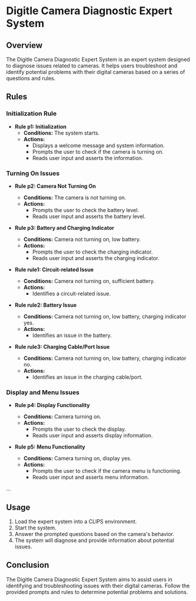 # Digitle Camera Diagnostic Expert System

## Overview

The Digitle Camera Diagnostic Expert System is an expert system designed to diagnose issues related to cameras. It helps users troubleshoot and identify potential problems with their digital cameras based on a series of questions and rules.

## Rules

### Initialization Rule

- **Rule p1: Initialization**
  - **Conditions:** The system starts.
  - **Actions:**
    - Displays a welcome message and system information.
    - Prompts the user to check if the camera is turning on.
    - Reads user input and asserts the information.

### Turning On Issues

- **Rule p2: Camera Not Turning On**
  - **Conditions:** The camera is not turning on.
  - **Actions:**
    - Prompts the user to check the battery level.
    - Reads user input and asserts the battery level.

- **Rule p3: Battery and Charging Indicator**
  - **Conditions:** Camera not turning on, low battery.
  - **Actions:**
    - Prompts the user to check the charging indicator.
    - Reads user input and asserts the charging indicator.
  
- **Rule rule1: Circuit-related Issue**
  - **Conditions:** Camera not turning on, sufficient battery.
  - **Actions:**
    - Identifies a circuit-related issue.

- **Rule rule2: Battery Issue**
  - **Conditions:** Camera not turning on, low battery, charging indicator yes.
  - **Actions:**
    - Identifies an issue in the battery.

- **Rule rule3: Charging Cable/Port Issue**
  - **Conditions:** Camera not turning on, low battery, charging indicator no.
  - **Actions:**
    - Identifies an issue in the charging cable/port.

### Display and Menu Issues

- **Rule p4: Display Functionality**
  - **Conditions:** Camera turning on.
  - **Actions:**
    - Prompts the user to check the display.
    - Reads user input and asserts display information.

- **Rule p5: Menu Functionality**
  - **Conditions:** Camera turning on, display yes.
  - **Actions:**
    - Prompts the user to check if the camera menu is functioning.
    - Reads user input and asserts menu information.

...

## Usage

1. Load the expert system into a CLIPS environment.
2. Start the system.
3. Answer the prompted questions based on the camera's behavior.
4. The system will diagnose and provide information about potential issues.

## Conclusion

The Digitle Camera Diagnostic Expert System aims to assist users in identifying and troubleshooting issues with their digital cameras. Follow the provided prompts and rules to determine potential problems and solutions.
